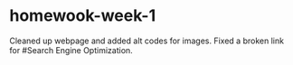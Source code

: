 # homewook-week-1
Cleaned up webpage and added alt codes for images. Fixed a broken link for #Search Engine Optimization.